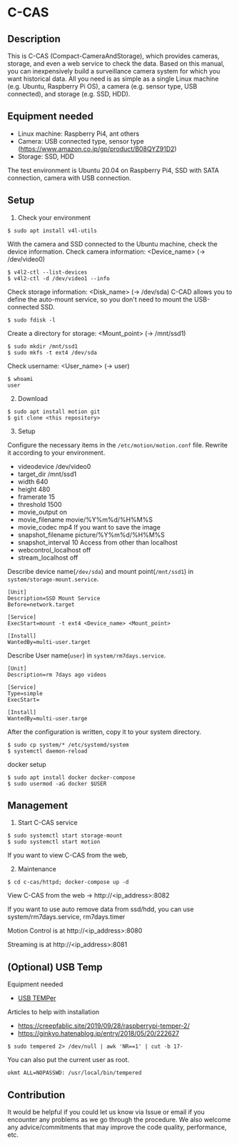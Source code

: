 # C-CAS

## Description

This is C-CAS (Compact-CameraAndStorage), which provides cameras, storage, and even a web service to check the data. Based on this manual, you can inexpensively build a surveillance camera system for which you want historical data. All you need is as simple as a single Linux machine (e.g. Ubuntu, Raspberry Pi OS), a camera (e.g. sensor type, USB connected), and storage (e.g. SSD, HDD).

## Equipment needed

- Linux machine: Raspberry Pi4, ant others
- Camera: USB connected type, sensor type (https://www.amazon.co.jp/gp/product/B08QYZ91D2)
- Storage: SSD, HDD

The test environment is Ubuntu 20.04 on Raspberry Pi4, SSD with SATA connection, camera with USB connection.

## Setup

1. Check your environment

```
$ sudo apt install v4l-utils
```

With the camera and SSD connected to the Ubuntu machine, check the device information.
Check camera information: \<Device_name\> (-> /dev/video0)

```
$ v4l2-ctl --list-devices
$ v4l2-ctl -d /dev/video1 --info
```

Check storage information: \<Disk_name\> (-> /dev/sda)
C-CAD allows you to define the auto-mount service, so you don't need to mount the USB-connected SSD.

```
$ sudo fdisk -l
```

Create a directory for storage: \<Mount_point\> (-> /mnt/ssd1)

```
$ sudo mkdir /mnt/ssd1
$ sudo mkfs -t ext4 /dev/sda
```

Check username: \<User_name\> (-> user)

```
$ whoami
user
```

2. Download

```
$ sudo apt install motion git
$ git clone <this repository>
```

3. Setup

Configure the necessary items in the `/etc/motion/motion.conf` file. Rewrite it according to your environment.

- videodevice /dev/video0
- target_dir /mnt/ssd1
- width 640
- height 480
- framerate 15
- threshold 1500
- movie_output on
- movie_filename movie/%Y%m%d/%H%M%S
- movie_codec mp4
If you want to save the image
- snapshot_filename picture/%Y%m%d/%H%M%S
- snapshot_interval 10
Access from other than localhost
- webcontrol_localhost off
- stream_localhost off

Describe device name(`/dev/sda`) and mount point(`/mnt/ssd1`) in `system/storage-mount.service`.

```
[Unit]
Description=SSD Mount Service
Before=network.target

[Service]
ExecStart=mount -t ext4 <Device_name> <Mount_point>

[Install]
WantedBy=multi-user.target
```

Describe User name(`user`) in `system/rm7days.service`.

```
[Unit]
Description=rm 7days ago videos

[Service]
Type=simple
ExecStart=

[Install]
WantedBy=multi-user.targe
```

After the configuration is written, copy it to your system directory.

```
$ sudo cp system/* /etc/systemd/system
$ systemctl daemon-reload
```

docker setup

```
$ sudo apt install docker docker-compose
$ sudo usermod -aG docker $USER
```

## Management

1. Start C-CAS service

```
$ sudo systemctl start storage-mount
$ sudo systemctl start motion
```

If you want to view C-CAS from the web,


2. Maintenance

```
$ cd c-cas/httpd; docker-compose up -d
```

View C-CAS from the web -> http://<ip_address>:8082

If you want to use auto remove data from ssd/hdd,
you can use system/rm7days.service, rm7days.timer

Motion Control is at http://<ip_address>:8080

Streaming is at http://<ip_address>:8081

## (Optional) USB Temp 

Equipment needed
- [USB TEMPer](https://www.amazon.co.jp/gp/product/B004FI1570)

Articles to help with installation
- https://creepfablic.site/2019/09/28/raspberrypi-temper-2/
- https://ginkyo.hatenablog.jp/entry/2018/05/20/222627

```
$ sudo tempered 2> /dev/null | awk 'NR==1' | cut -b 17-
```

You can also put the current user as root.

```
okmt ALL=NOPASSWD: /usr/local/bin/tempered
```

## Contribution

It would be helpful if you could let us know via Issue or email if you encounter any problems as we go through the procedure.
We also welcome any advice/commitments that may improve the code quality, performance, etc.
